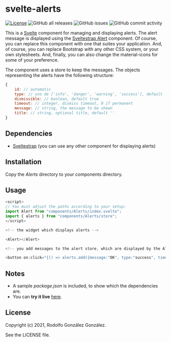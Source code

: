 # svelte-alerts

[![License](https://img.shields.io/badge/License-BSD_3--Clause-blue.svg)](https://opensource.org/licenses/BSD-3-Clause)
![GitHub all releases](https://img.shields.io/github/downloads/rgglez/svelte-alerts/total) 
![GitHub issues](https://img.shields.io/github/issues/rgglez/svelte-alerts) 
![GitHub commit activity](https://img.shields.io/github/commit-activity/y/rgglez/svelte-alerts)

This is a [Svelte](https://svelte.dev/) component for managing and displaying alerts. The alert message is displayed using the [Sveltestrap Alert](https://sveltestrap.js.org/?path=/story/components--alert) component. Of course, you can replace this component with one that suites your application. And, of course, you can replace Bootstrap with any other CSS system, or your own stylesheets. And, finally, you can also change the material-icons for some of your preference.

The component uses a store to keep the messages. The objects representing the alerts have the following structure:

```javascript
{
    id: // automatic
    type: // uno de ['info', 'danger', 'warning', 'success'], default 'info'
    dismissible: // boolean, default true
    timeout: // integer, dismiss timeout, 0 if permanent
    message: // string, the message to be shown
    title: // string, optional title, default ''
}
```

## Dependencies

* [Sveltestrap](https://sveltestrap.js.org/?path=/story/components--alert) (you can use any other component for displaying alerts)

## Installation

Copy the *Alerts* directory to your components directory.

## Usage

```javascript
<script>
// You must adjust the paths according to your setup:
import Alert from "components/Alerts/index.svelte";
import { alerts } from "components/Alerts/store";
</script>

<!-- the widget which displays alerts -->

<Alert></Alert>

<!-- you add messages to the alert store, which are displayed by the Alert widget -->

<button on:click="{() => alerts.add({message:"OK", type:"success", timeout:5000})}" class="btn btn-success">OK</button>
```

## Notes

* A sample *package.json* is included, to show which the dependencies are.
* You can **try it live** [here](https://svelte.dev/repl/f2b3c33763e34908aabf436c9c02c07f).

## License

Copyright (c) 2021, Rodolfo González González.

See the LICENSE file.
